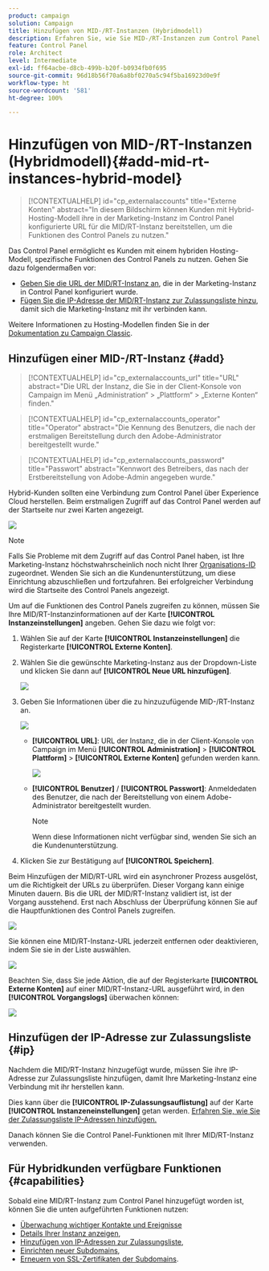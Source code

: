```yaml
---
product: campaign
solution: Campaign
title: Hinzufügen von MID-/RT-Instanzen (Hybridmodell)
description: Erfahren Sie, wie Sie MID-/RT-Instanzen zum Control Panel hinzufügen, wenn Sie ein Hybrid-Hosting-Modell verwenden.
feature: Control Panel
role: Architect
level: Intermediate
exl-id: ff64acbe-d8cb-499b-b20f-b0934fb0f695
source-git-commit: 96d18b56f70a6a8bf0270a5c94f5ba16923d0e9f
workflow-type: ht
source-wordcount: '581'
ht-degree: 100%

---
```


# Hinzufügen von MID-/RT-Instanzen (Hybridmodell){#add-mid-rt-instances-hybrid-model}

>[!CONTEXTUALHELP]
>id="cp_externalaccounts"
>title="Externe Konten"
>abstract="In diesem Bildschirm können Kunden mit Hybrid-Hosting-Modell ihre in der Marketing-Instanz im Control Panel konfigurierte URL für die MID/RT-Instanz bereitstellen, um die Funktionen des Control Panels zu nutzen."

Das Control Panel ermöglicht es Kunden mit einem hybriden Hosting-Modell, spezifische Funktionen des Control Panels zu nutzen. Gehen Sie dazu folgendermaßen vor:

* [Geben Sie die URL der MID/RT-Instanz an](#add), die in der Marketing-Instanz in Control Panel konfiguriert wurde.
* [Fügen Sie die IP-Adresse der MID/RT-Instanz zur Zulassungsliste hinzu](#ip), damit sich die Marketing-Instanz mit ihr verbinden kann.

Weitere Informationen zu Hosting-Modellen finden Sie in der [Dokumentation zu Campaign Classic](https://experienceleague.adobe.com/docs/campaign-classic/using/installing-campaign-classic/architecture-and-hosting-models/hosting-models-lp/hosting-models.html?lang=de).

## Hinzufügen einer MID-/RT-Instanz {#add}

>[!CONTEXTUALHELP]
>id="cp_externalaccounts_url"
>title="URL"
>abstract="Die URL der Instanz, die Sie in der Client-Konsole von Campaign im Menü „Administration“ > „Plattform“ > „Externe Konten“ finden."

>[!CONTEXTUALHELP]
>id="cp_externalaccounts_operator"
>title="Operator"
>abstract="Die Kennung des Benutzers, die nach der erstmaligen Bereitstellung durch den Adobe-Administrator bereitgestellt wurde."

>[!CONTEXTUALHELP]
>id="cp_externalaccounts_password"
>title="Passwort"
>abstract="Kennwort des Betreibers, das nach der Erstbereitstellung von Adobe-Admin angegeben wurde."

Hybrid-Kunden sollten eine Verbindung zum Control Panel über Experience Cloud herstellen. Beim erstmaligen Zugriff auf das Control Panel werden auf der Startseite nur zwei Karten angezeigt.

![](assets/hybrid-homepage.png)

>[!NOTE]
>
>Falls Sie Probleme mit dem Zugriff auf das Control Panel haben, ist Ihre Marketing-Instanz höchstwahrscheinlich noch nicht Ihrer [Organisations-ID](https://experienceleague.adobe.com/docs/core-services/interface/administration/organizations.html?lang=de) zugeordnet. Wenden Sie sich an die Kundenunterstützung, um diese Einrichtung abzuschließen und fortzufahren. Bei erfolgreicher Verbindung wird die Startseite des Control Panels angezeigt.

Um auf die Funktionen des Control Panels zugreifen zu können, müssen Sie Ihre MID/RT-Instanzinformationen auf der Karte **[!UICONTROL Instanzeinstellungen]** angeben. Gehen Sie dazu wie folgt vor:

1. Wählen Sie auf der Karte **[!UICONTROL Instanzeinstellungen]** die Registerkarte **[!UICONTROL Externe Konten]**.

1. Wählen Sie die gewünschte Marketing-Instanz aus der Dropdown-Liste und klicken Sie dann auf **[!UICONTROL Neue URL hinzufügen]**.

   ![](assets/external-account-addbutton.png)

1. Geben Sie Informationen über die zu hinzuzufügende MID-/RT-Instanz an.

   ![](assets/external-account-add.png)

   * **[!UICONTROL URL]**: URL der Instanz, die in der Client-Konsole von Campaign im Menü **[!UICONTROL Administration]** > **[!UICONTROL Plattform]** > **[!UICONTROL Externe Konten]** gefunden werden kann.

      ![](assets/external-account-url.png)

   * **[!UICONTROL Benutzer]** / **[!UICONTROL Passwort]**: Anmeldedaten des Benutzer, die nach der Bereitstellung von einem Adobe-Administrator bereitgestellt wurden.

      >[!NOTE]
      >
      >Wenn diese Informationen nicht verfügbar sind, wenden Sie sich an die Kundenunterstützung.

1. Klicken Sie zur Bestätigung auf **[!UICONTROL Speichern]**.

Beim Hinzufügen der MID/RT-URL wird ein asynchroner Prozess ausgelöst, um die Richtigkeit der URLs zu überprüfen. Dieser Vorgang kann einige Minuten dauern. Bis die URL der MID/RT-Instanz validiert ist, ist der Vorgang ausstehend. Erst nach Abschluss der Überprüfung können Sie auf die Hauptfunktionen des Control Panels zugreifen.

![](assets/external-account-pending.png)

Sie können eine MID/RT-Instanz-URL jederzeit entfernen oder deaktivieren, indem Sie sie in der Liste auswählen.

![](assets/external-account-edit.png)

Beachten Sie, dass Sie jede Aktion, die auf der Registerkarte **[!UICONTROL Externe Konten]** auf einer MID/RT-Instanz-URL ausgeführt wird, in den **[!UICONTROL Vorgangslogs]** überwachen können:

![](assets/external-account-logs.png)

## Hinzufügen der IP-Adresse zur Zulassungsliste {#ip}

Nachdem die MID/RT-Instanz hinzugefügt wurde, müssen Sie ihre IP-Adresse zur Zulassungsliste hinzufügen, damit Ihre Marketing-Instanz eine Verbindung mit ihr herstellen kann.

Dies kann über die **[!UICONTROL IP-Zulassungsauflistung]** auf der Karte **[!UICONTROL Instanzeneinstellungen]** getan werden. [Erfahren Sie, wie Sie der Zulassungsliste IP-Adressen hinzufügen.](ip-allow-listing-instance-access.md)

Danach können Sie die Control Panel-Funktionen mit Ihrer MID/RT-Instanz verwenden.

## Für Hybridkunden verfügbare Funktionen {#capabilities}

Sobald eine MID/RT-Instanz zum Control Panel hinzugefügt worden ist, können Sie die unten aufgeführten Funktionen nutzen:

* [Überwachung wichtiger Kontakte und Ereignisse](../../service-events/service-events.md)
* [Details Ihrer Instanz anzeigen](../../instances-settings/using/instance-details.md),
* [Hinzufügen von IP-Adressen zur Zulassungsliste](../../instances-settings/using/ip-allow-listing-instance-access.md),
* [Einrichten neuer Subdomains](../../subdomains-certificates/using/setting-up-new-subdomain.md),
* [Erneuern von SSL-Zertifikaten der Subdomains](../../subdomains-certificates/using/renewing-subdomain-certificate.md).
